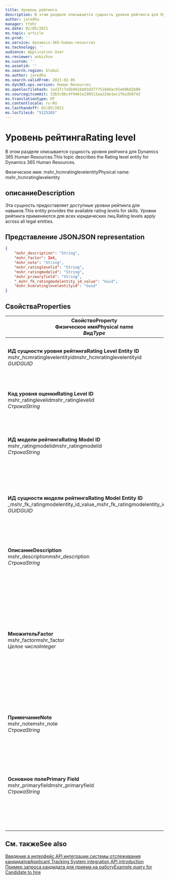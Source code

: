 ```yaml
---
title: Уровень рейтинга
description: В этом разделе описывается сущность уровня рейтинга для Dynamics 365 Human Resources.
author: jaredha
manager: tfehr
ms.date: 02/05/2021
ms.topic: article
ms.prod: ''
ms.service: dynamics-365-human-resources
ms.technology: ''
audience: Application User
ms.reviewer: anbichse
ms.custom: ''
ms.assetid: ''
ms.search.region: Global
ms.author: jaredha
ms.search.validFrom: 2021-02-05
ms.dyn365.ops.version: Human Resources
ms.openlocfilehash: 1ad37c7a5b961bb03d37775168dac91e606d2b08
ms.sourcegitcommit: 33b5c8bc4f9461e290513aa22de1ec1fba3b0742
ms.translationtype: HT
ms.contentlocale: ru-RU
ms.lasthandoff: 02/05/2021
ms.locfileid: "5125265"
---
```

# <a name="rating-level"></a><span data-ttu-id="d4461-103">Уровень рейтинга</span><span class="sxs-lookup"><span data-stu-id="d4461-103">Rating level</span></span>

<span data-ttu-id="d4461-104">В этом разделе описывается сущность уровня рейтинга для Dynamics 365 Human Resources.</span><span class="sxs-lookup"><span data-stu-id="d4461-104">This topic describes the Rating level entity for Dynamics 365 Human Resources.</span></span>

<span data-ttu-id="d4461-105">Физическое имя: mshr_hcmratinglevelentity</span><span class="sxs-lookup"><span data-stu-id="d4461-105">Physical name: mshr_hcmratinglevelentity</span></span>

## <a name="description"></a><span data-ttu-id="d4461-106">описание</span><span class="sxs-lookup"><span data-stu-id="d4461-106">Description</span></span>

<span data-ttu-id="d4461-107">Эта сущность предоставляет доступные уровни рейтинга для навыков.</span><span class="sxs-lookup"><span data-stu-id="d4461-107">This entity provides the available rating levels for skills.</span></span> <span data-ttu-id="d4461-108">Уровни рейтинга применяются для всех юридических лиц.</span><span class="sxs-lookup"><span data-stu-id="d4461-108">Rating levels apply across all legal entities.</span></span>

## <a name="json-representation"></a><span data-ttu-id="d4461-109">Представление JSON</span><span class="sxs-lookup"><span data-stu-id="d4461-109">JSON representation</span></span>

```json
{
    "mshr_description": "String",
    "mshr_factor": Int,
    "mshr_note": "String",
    "mshr_ratinglevelid": "String",
    "mshr_ratingmodelid": "String",
    "mshr_primaryfield": "String",
    "_mshr_fk_ratingmodelentity_id_value": "Guid",
    "mshr_hcmratinglevelentityid": "Guid"
}
```

## <a name="properties"></a><span data-ttu-id="d4461-110">Свойства</span><span class="sxs-lookup"><span data-stu-id="d4461-110">Properties</span></span>

| <span data-ttu-id="d4461-111">Свойство</span><span class="sxs-lookup"><span data-stu-id="d4461-111">Property</span></span><br><span data-ttu-id="d4461-112">**Физическое имя**</span><span class="sxs-lookup"><span data-stu-id="d4461-112">**Physical name**</span></span><br><span data-ttu-id="d4461-113">**_Вид_**</span><span class="sxs-lookup"><span data-stu-id="d4461-113">**_Type_**</span></span> | <span data-ttu-id="d4461-114">Использование</span><span class="sxs-lookup"><span data-stu-id="d4461-114">Use</span></span> | <span data-ttu-id="d4461-115">описание</span><span class="sxs-lookup"><span data-stu-id="d4461-115">Description</span></span> |
| --- | --- | --- |
| <span data-ttu-id="d4461-116">**ИД сущности уровня рейтинга**</span><span class="sxs-lookup"><span data-stu-id="d4461-116">**Rating Level Entity ID**</span></span><br><span data-ttu-id="d4461-117">mshr_hcmratinglevelentityid</span><span class="sxs-lookup"><span data-stu-id="d4461-117">mshr_hcmratinglevelentityid</span></span><br><span data-ttu-id="d4461-118">*GUID*</span><span class="sxs-lookup"><span data-stu-id="d4461-118">*GUID*</span></span> | <span data-ttu-id="d4461-119">Только для чтения</span><span class="sxs-lookup"><span data-stu-id="d4461-119">Read-only</span></span><br><span data-ttu-id="d4461-120">Требуется</span><span class="sxs-lookup"><span data-stu-id="d4461-120">Required</span></span><br><span data-ttu-id="d4461-121">Создано системой</span><span class="sxs-lookup"><span data-stu-id="d4461-121">System-generated</span></span> | <span data-ttu-id="d4461-122">Созданный системой уникальный идентификатор для уровня.</span><span class="sxs-lookup"><span data-stu-id="d4461-122">The system-generated unique identifier for the level.</span></span> |
| <span data-ttu-id="d4461-123">**Код уровня оценки**</span><span class="sxs-lookup"><span data-stu-id="d4461-123">**Rating Level ID**</span></span><br><span data-ttu-id="d4461-124">mshr_ratinglevelid</span><span class="sxs-lookup"><span data-stu-id="d4461-124">mshr_ratinglevelid</span></span><br><span data-ttu-id="d4461-125">*Строка*</span><span class="sxs-lookup"><span data-stu-id="d4461-125">*String*</span></span> | <span data-ttu-id="d4461-126">Чтение/запись</span><span class="sxs-lookup"><span data-stu-id="d4461-126">Read/write</span></span><br><span data-ttu-id="d4461-127">Требуется</span><span class="sxs-lookup"><span data-stu-id="d4461-127">Required</span></span> | <span data-ttu-id="d4461-128">Понятный пользователю уникальный идентификатор для уровня.</span><span class="sxs-lookup"><span data-stu-id="d4461-128">User-readable unique identifier for the level.</span></span> |
| <span data-ttu-id="d4461-129">**ИД модели рейтинга**</span><span class="sxs-lookup"><span data-stu-id="d4461-129">**Rating Model ID**</span></span><br><span data-ttu-id="d4461-130">mshr_ratingmodelid</span><span class="sxs-lookup"><span data-stu-id="d4461-130">mshr_ratingmodelid</span></span><br><span data-ttu-id="d4461-131">*Строка*</span><span class="sxs-lookup"><span data-stu-id="d4461-131">*String*</span></span> | <span data-ttu-id="d4461-132">Чтение/запись</span><span class="sxs-lookup"><span data-stu-id="d4461-132">Read/write</span></span><br><span data-ttu-id="d4461-133">Требуется</span><span class="sxs-lookup"><span data-stu-id="d4461-133">Required</span></span> | <span data-ttu-id="d4461-134">Модель рейтинга, к которой принадлежит уровень рейтинга.</span><span class="sxs-lookup"><span data-stu-id="d4461-134">The rating model to which the rating level belongs.</span></span> |
| <span data-ttu-id="d4461-135">**ИД сущности модели рейтинга**</span><span class="sxs-lookup"><span data-stu-id="d4461-135">**Rating Model Entity ID**</span></span><br><span data-ttu-id="d4461-136">_mshr_fk_ratingmodelentity_id_value</span><span class="sxs-lookup"><span data-stu-id="d4461-136">_mshr_fk_ratingmodelentity_id_value</span></span><br><span data-ttu-id="d4461-137">*GUID*</span><span class="sxs-lookup"><span data-stu-id="d4461-137">*GUID*</span></span> | <span data-ttu-id="d4461-138">Только для чтения</span><span class="sxs-lookup"><span data-stu-id="d4461-138">Read-only</span></span><br><span data-ttu-id="d4461-139">Требуется</span><span class="sxs-lookup"><span data-stu-id="d4461-139">Required</span></span><br><span data-ttu-id="d4461-140">Внешний ключ: mshr_hcmratingmodelentityid сущности mshr_hcmratingmodelentity</span><span class="sxs-lookup"><span data-stu-id="d4461-140">Foreign key: mshr_hcmratingmodelentityid of mshr_hcmratingmodelentity</span></span> | <span data-ttu-id="d4461-141">Созданный системой идентификатор модели рейтинга, к которой принадлежит уровень рейтинга.</span><span class="sxs-lookup"><span data-stu-id="d4461-141">The system-generated identifier for the rating model to which the rating level belongs.</span></span> |
| <span data-ttu-id="d4461-142">**Описание**</span><span class="sxs-lookup"><span data-stu-id="d4461-142">**Description**</span></span><br><span data-ttu-id="d4461-143">mshr_description</span><span class="sxs-lookup"><span data-stu-id="d4461-143">mshr_description</span></span><br><span data-ttu-id="d4461-144">*Строка*</span><span class="sxs-lookup"><span data-stu-id="d4461-144">*String*</span></span> | <span data-ttu-id="d4461-145">Чтение/запись</span><span class="sxs-lookup"><span data-stu-id="d4461-145">Read/write</span></span><br><span data-ttu-id="d4461-146">Требуется</span><span class="sxs-lookup"><span data-stu-id="d4461-146">Required</span></span> | <span data-ttu-id="d4461-147">Описание выбранного уровня рейтинга.</span><span class="sxs-lookup"><span data-stu-id="d4461-147">The description of the rating level.</span></span> |
| <span data-ttu-id="d4461-148">**Множитель**</span><span class="sxs-lookup"><span data-stu-id="d4461-148">**Factor**</span></span><br><span data-ttu-id="d4461-149">mshr_factor</span><span class="sxs-lookup"><span data-stu-id="d4461-149">mshr_factor</span></span><br><span data-ttu-id="d4461-150">*Целое число*</span><span class="sxs-lookup"><span data-stu-id="d4461-150">*Integer*</span></span> | <span data-ttu-id="d4461-151">Чтение/запись</span><span class="sxs-lookup"><span data-stu-id="d4461-151">Read/write</span></span><br><span data-ttu-id="d4461-152">Требуется</span><span class="sxs-lookup"><span data-stu-id="d4461-152">Required</span></span> | <span data-ttu-id="d4461-153">Коэффициент для уровня рейтинга.</span><span class="sxs-lookup"><span data-stu-id="d4461-153">The factor for the rating level.</span></span> <span data-ttu-id="d4461-154">Если сравнить номенклатуры с разным числом уровней рейтинга, этот коэффициент используется для нормализации оценок.</span><span class="sxs-lookup"><span data-stu-id="d4461-154">When you compare items with a different number of rating levels, the factor is used to normalize the scores.</span></span> <span data-ttu-id="d4461-155">Значение должно быть целым числом от 0 до 9.</span><span class="sxs-lookup"><span data-stu-id="d4461-155">The value must be an integer between 0 and 9.</span></span> |
| <span data-ttu-id="d4461-156">**Примечание**</span><span class="sxs-lookup"><span data-stu-id="d4461-156">**Note**</span></span><br><span data-ttu-id="d4461-157">mshr_note</span><span class="sxs-lookup"><span data-stu-id="d4461-157">mshr_note</span></span><br><span data-ttu-id="d4461-158">*Строка*</span><span class="sxs-lookup"><span data-stu-id="d4461-158">*String*</span></span> | <span data-ttu-id="d4461-159">Чтение/запись</span><span class="sxs-lookup"><span data-stu-id="d4461-159">Read/write</span></span><br><span data-ttu-id="d4461-160">Необязательный</span><span class="sxs-lookup"><span data-stu-id="d4461-160">Optional</span></span> | <span data-ttu-id="d4461-161">Любые замечания, связанные с уровнем рейтинга.</span><span class="sxs-lookup"><span data-stu-id="d4461-161">Any notes associated with the rating level.</span></span> |
| <span data-ttu-id="d4461-162">**Основное поле**</span><span class="sxs-lookup"><span data-stu-id="d4461-162">**Primary Field**</span></span><br><span data-ttu-id="d4461-163">mshr_primaryfield</span><span class="sxs-lookup"><span data-stu-id="d4461-163">mshr_primaryfield</span></span><br><span data-ttu-id="d4461-164">*Строка*</span><span class="sxs-lookup"><span data-stu-id="d4461-164">*String*</span></span> | <span data-ttu-id="d4461-165">Только для чтения</span><span class="sxs-lookup"><span data-stu-id="d4461-165">Read-only</span></span><br><span data-ttu-id="d4461-166">Требуется</span><span class="sxs-lookup"><span data-stu-id="d4461-166">Required</span></span> | <span data-ttu-id="d4461-167">Поле для, использования в качестве идентификатора записи сущности.</span><span class="sxs-lookup"><span data-stu-id="d4461-167">Field to be used as an identifier of the entity record.</span></span> <span data-ttu-id="d4461-168">Комбинация кода уровня рейтинга и кода модели рейтинга.</span><span class="sxs-lookup"><span data-stu-id="d4461-168">Combination of rating level ID and rating model ID.</span></span> |

## <a name="see-also"></a><span data-ttu-id="d4461-169">См. также</span><span class="sxs-lookup"><span data-stu-id="d4461-169">See also</span></span>

[<span data-ttu-id="d4461-170">Введение в интерфейс API интеграции системы отслеживания кандидатов</span><span class="sxs-lookup"><span data-stu-id="d4461-170">Applicant Tracking System integration API introduction</span></span>](hr-admin-integration-ats-api-introduction.md)<br>
[<span data-ttu-id="d4461-171">Пример запроса кандидата для приема на работу</span><span class="sxs-lookup"><span data-stu-id="d4461-171">Example query for Candidate to hire</span></span>](hr-admin-integration-ats-api-candidate-to-hire-example-query.md)

